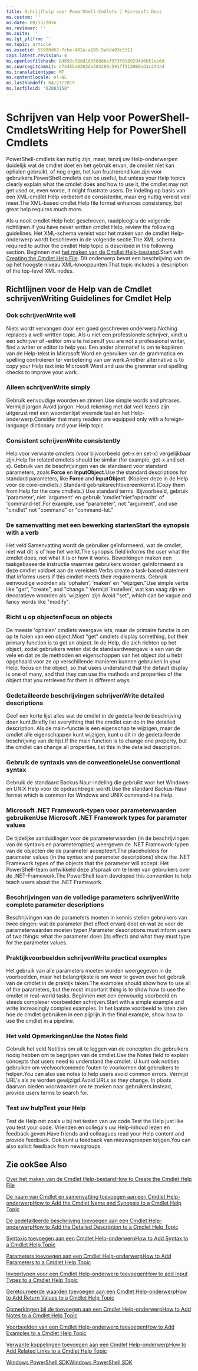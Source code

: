 ```yaml
---
title: Schrijfhulp voor PowerShell-Cmdlets | Microsoft Docs
ms.custom: ''
ms.date: 09/13/2016
ms.reviewer: ''
ms.suite: ''
ms.tgt_pltfrm: ''
ms.topic: article
ms.assetid: 55908d67-7cbe-482a-a105-5a6da93c5311
caps.latest.revision: 4
ms.openlocfilehash: 8d692cf88d1d356886ef973f0989294d6b51ee6d
ms.sourcegitcommit: e7445ba8203da304286c591ff513900ad1c244a4
ms.translationtype: MT
ms.contentlocale: nl-NL
ms.lasthandoff: 04/23/2019
ms.locfileid: "62083158"
---
```

# <a name="writing-help-for-powershell-cmdlets"></a><span data-ttu-id="8d5f6-102">Schrijven van Help voor PowerShell-Cmdlets</span><span class="sxs-lookup"><span data-stu-id="8d5f6-102">Writing Help for PowerShell Cmdlets</span></span>

<span data-ttu-id="8d5f6-103">PowerShell-cmdlets kan nuttig zijn, maar, tenzij uw Help-onderwerpen duidelijk wat de cmdlet doet en het gebruik ervan, de cmdlet niet kan ophalen gebruikt, of nog erger, het kan frustrerend kan zijn voor gebruikers.</span><span class="sxs-lookup"><span data-stu-id="8d5f6-103">PowerShell cmdlets can be useful, but unless your Help topics clearly explain what the cmdlet does and how to use it, the cmdlet may not get used or, even worse, it might frustrate users.</span></span>
<span data-ttu-id="8d5f6-104">De indeling op basis van een XML-cmdlet Help verbetert de consistentie, maar erg nuttig vereist veel meer.</span><span class="sxs-lookup"><span data-stu-id="8d5f6-104">The XML-based cmdlet Help file format enhances consistency, but great help requires much more.</span></span>

<span data-ttu-id="8d5f6-105">Als u nooit cmdlet Help hebt geschreven, raadpleegt u de volgende richtlijnen.</span><span class="sxs-lookup"><span data-stu-id="8d5f6-105">If you have never written cmdlet Help, review the following guidelines.</span></span>
<span data-ttu-id="8d5f6-106">Het XML-schema vereist voor het maken van de cmdlet Help-onderwerp wordt beschreven in de volgende sectie.</span><span class="sxs-lookup"><span data-stu-id="8d5f6-106">The XML schema required to author the cmdlet Help topic is described in the following section.</span></span>
<span data-ttu-id="8d5f6-107">Beginnen met [het maken van de Cmdlet Help-bestand](./how-to-create-the-cmdlet-help-file.md).</span><span class="sxs-lookup"><span data-stu-id="8d5f6-107">Start with [Creating the Cmdlet Help File](./how-to-create-the-cmdlet-help-file.md).</span></span>
<span data-ttu-id="8d5f6-108">Dit onderwerp bevat een beschrijving van de op het hoogste niveau XML-knooppunten.</span><span class="sxs-lookup"><span data-stu-id="8d5f6-108">That topic includes a description of the top-level XML nodes.</span></span>

## <a name="writing-guidelines-for-cmdlet-help"></a><span data-ttu-id="8d5f6-109">Richtlijnen voor de Help van de Cmdlet schrijven</span><span class="sxs-lookup"><span data-stu-id="8d5f6-109">Writing Guidelines for Cmdlet Help</span></span>

### <a name="write-well"></a><span data-ttu-id="8d5f6-110">Ook schrijven</span><span class="sxs-lookup"><span data-stu-id="8d5f6-110">Write well</span></span>
<span data-ttu-id="8d5f6-111">Niets wordt vervangen door een goed geschreven onderwerp.</span><span class="sxs-lookup"><span data-stu-id="8d5f6-111">Nothing replaces a well-written topic.</span></span>
<span data-ttu-id="8d5f6-112">Als u niet een professionele schrijver, vindt u een schrijver of -editor om u te helpen.</span><span class="sxs-lookup"><span data-stu-id="8d5f6-112">If you are not a professional writer, find a writer or editor to help you.</span></span>
<span data-ttu-id="8d5f6-113">Een ander alternatief is om te kopiëren van de Help-tekst in Microsoft Word en gebruiken van de grammatica en spelling controleren ter verbetering van uw werk.</span><span class="sxs-lookup"><span data-stu-id="8d5f6-113">Another alternative is to copy your Help text into Microsoft Word and use the grammar and spelling checks to improve your work.</span></span>

### <a name="write-simply"></a><span data-ttu-id="8d5f6-114">Alleen schrijven</span><span class="sxs-lookup"><span data-stu-id="8d5f6-114">Write simply</span></span>
<span data-ttu-id="8d5f6-115">Gebruik eenvoudige woorden en zinnen.</span><span class="sxs-lookup"><span data-stu-id="8d5f6-115">Use simple words and phrases.</span></span>
<span data-ttu-id="8d5f6-116">Vermijd jargon.</span><span class="sxs-lookup"><span data-stu-id="8d5f6-116">Avoid jargon.</span></span>
<span data-ttu-id="8d5f6-117">Houd rekening met dat veel lezers zijn uitgerust met een woordenlijst vreemde taal en het Help-onderwerp.</span><span class="sxs-lookup"><span data-stu-id="8d5f6-117">Consider that many readers are equipped only with a foreign-language dictionary and your Help topic.</span></span>

### <a name="write-consistently"></a><span data-ttu-id="8d5f6-118">Consistent schrijven</span><span class="sxs-lookup"><span data-stu-id="8d5f6-118">Write consistently</span></span>
<span data-ttu-id="8d5f6-119">Help voor verwante cmdlets (voor bijvoorbeeld get-x en set-x) vergelijkbaar zijn.</span><span class="sxs-lookup"><span data-stu-id="8d5f6-119">Help for related cmdlets should be similar (for example, get-x and set-x).</span></span>
<span data-ttu-id="8d5f6-120">Gebruik van de beschrijvingen van de standaard voor standard parameters, zoals **Force** en **InputObject**.</span><span class="sxs-lookup"><span data-stu-id="8d5f6-120">Use the standard descriptions for standard parameters, like **Force** and **InputObject**.</span></span>
<span data-ttu-id="8d5f6-121">(Kopieer deze in de Help voor de core-cmdlets.) Standard gebruiksrechtovereenkomst.</span><span class="sxs-lookup"><span data-stu-id="8d5f6-121">(Copy them from Help for the core cmdlets.) Use standard terms.</span></span>
<span data-ttu-id="8d5f6-122">Bijvoorbeeld, gebruik 'parameter', niet 'argument' en gebruik 'cmdlet"niet"opdracht' of 'command-let'.</span><span class="sxs-lookup"><span data-stu-id="8d5f6-122">For example, use "parameter", not "argument", and use "cmdlet" not "command" or "command-let."</span></span>

### <a name="start-the-synopsis-with-a-verb"></a><span data-ttu-id="8d5f6-123">De samenvatting met een bewerking starten</span><span class="sxs-lookup"><span data-stu-id="8d5f6-123">Start the synopsis with a verb</span></span>
<span data-ttu-id="8d5f6-124">Het veld Samenvatting wordt de gebruiker geïnformeerd, wat de cmdlet, niet wat dit is of hoe het werkt.</span><span class="sxs-lookup"><span data-stu-id="8d5f6-124">The synopsis field informs the user what the cmdlet does, not what it is or how it works.</span></span>
<span data-ttu-id="8d5f6-125">Bewerkingen maken een taakgebaseerde instructie waarmee gebruikers worden geïnformeerd als deze cmdlet voldoet aan de vereisten.</span><span class="sxs-lookup"><span data-stu-id="8d5f6-125">Verbs create a task-based statement that informs users if this cmdlet meets their requirements.</span></span>
<span data-ttu-id="8d5f6-126">Gebruik eenvoudige woorden als 'ophalen', 'maken' en "wijzigen."</span><span class="sxs-lookup"><span data-stu-id="8d5f6-126">Use simple verbs like "get", "create", and "change."</span></span>
<span data-ttu-id="8d5f6-127">Vermijd 'instellen', wat kan vaag zijn en decoratieve woorden als 'wijzigen' zijn.</span><span class="sxs-lookup"><span data-stu-id="8d5f6-127">Avoid "set", which can be vague and fancy words like "modify".</span></span>

### <a name="focus-on-objects"></a><span data-ttu-id="8d5f6-128">Richt u op objecten</span><span class="sxs-lookup"><span data-stu-id="8d5f6-128">Focus on objects</span></span>
<span data-ttu-id="8d5f6-129">De meeste 'ophalen' cmdlets weergave iets, maar de primaire functie is om op te halen van een object.</span><span class="sxs-lookup"><span data-stu-id="8d5f6-129">Most "get" cmdlets display something, but their primary function is to get an object.</span></span>
<span data-ttu-id="8d5f6-130">In de Help, die zich richten op het object, zodat gebruikers weten dat de standaardweergave is een van de vele en dat ze de methoden en eigenschappen van het object dat u hebt opgehaald voor ze op verschillende manieren kunnen gebruiken.</span><span class="sxs-lookup"><span data-stu-id="8d5f6-130">In your Help, focus on the object, so that users understand that the default display is one of many, and that they can use the methods and properties of the object that you retrieved for them in different ways.</span></span>

### <a name="write-detailed-descriptions"></a><span data-ttu-id="8d5f6-131">Gedetailleerde beschrijvingen schrijven</span><span class="sxs-lookup"><span data-stu-id="8d5f6-131">Write detailed descriptions</span></span>
<span data-ttu-id="8d5f6-132">Geef een korte lijst alles wat de cmdlet in de gedetailleerde beschrijving doen kunt.</span><span class="sxs-lookup"><span data-stu-id="8d5f6-132">Briefly list everything that the cmdlet can do in the detailed description.</span></span>
<span data-ttu-id="8d5f6-133">Als de main-functie is een eigenschap te wijzigen, maar de cmdlet alle eigenschappen kunt wijzigen, kunt u dit in de gedetailleerde beschrijving van de lijst.</span><span class="sxs-lookup"><span data-stu-id="8d5f6-133">If the main function is to change one property, but the cmdlet can change all properties, list this in the detailed description.</span></span>

### <a name="use-conventional-syntax"></a><span data-ttu-id="8d5f6-134">Gebruik de syntaxis van de conventionele</span><span class="sxs-lookup"><span data-stu-id="8d5f6-134">Use conventional syntax</span></span>
<span data-ttu-id="8d5f6-135">Gebruik de standaard Backus Naur-indeling die gebruikt voor het Windows- en UNIX Help voor de opdrachtregel wordt.</span><span class="sxs-lookup"><span data-stu-id="8d5f6-135">Use the standard Backus-Naur format which is common for Windows and UNIX command-line Help.</span></span>

### <a name="use-microsoft-net-framework-types-for-parameter-values"></a><span data-ttu-id="8d5f6-136">Microsoft .NET Framework-typen voor parameterwaarden gebruiken</span><span class="sxs-lookup"><span data-stu-id="8d5f6-136">Use Microsoft .NET Framework types for parameter values</span></span>
<span data-ttu-id="8d5f6-137">De tijdelijke aanduidingen voor de parameterwaarden (in de beschrijvingen van de syntaxis en parameteropties) weergeven de .NET Framework-typen van de objecten die de parameter accepteert.</span><span class="sxs-lookup"><span data-stu-id="8d5f6-137">The placeholders for parameter values (in the syntax and parameter descriptions) show the .NET Framework types of the objects that the parameter will accept.</span></span>
<span data-ttu-id="8d5f6-138">Het PowerShell-team ontwikkeld deze afspraak om te leren van gebruikers over de .NET-Framework.</span><span class="sxs-lookup"><span data-stu-id="8d5f6-138">The PowerShell team developed this convention to help teach users about the .NET Framework.</span></span>

### <a name="write-complete-parameter-descriptions"></a><span data-ttu-id="8d5f6-139">Beschrijvingen van de volledige parameters schrijven</span><span class="sxs-lookup"><span data-stu-id="8d5f6-139">Write complete parameter descriptions</span></span>
<span data-ttu-id="8d5f6-140">Beschrijvingen van de parameters moeten in kennis stellen gebruikers van twee dingen: wat de parameter (het effect ervan) doet en wat ze voor de parameterwaarden moeten typen.</span><span class="sxs-lookup"><span data-stu-id="8d5f6-140">Parameter descriptions must inform users of two things: what the parameter does (its effect) and what they must type for the parameter values.</span></span>

### <a name="write-practical-examples"></a><span data-ttu-id="8d5f6-141">Praktijkvoorbeelden schrijven</span><span class="sxs-lookup"><span data-stu-id="8d5f6-141">Write practical examples</span></span>
<span data-ttu-id="8d5f6-142">Het gebruik van alle parameters moeten worden weergegeven in de voorbeelden, maar het belangrijkste is om weer te geven over het gebruik van de cmdlet in de praktijk taken.</span><span class="sxs-lookup"><span data-stu-id="8d5f6-142">The examples should show how to use all of the parameters, but the most important thing is to show how to use the cmdlet in real-world tasks.</span></span>
<span data-ttu-id="8d5f6-143">Beginnen met een eenvoudig voorbeeld en steeds complexer voorbeelden schrijven.</span><span class="sxs-lookup"><span data-stu-id="8d5f6-143">Start with a simple example and write increasingly complex examples.</span></span>
<span data-ttu-id="8d5f6-144">In het laatste voorbeeld te laten zien hoe de cmdlet gebruiken in een pijplijn.</span><span class="sxs-lookup"><span data-stu-id="8d5f6-144">In the final example, show how to use the cmdlet in a pipeline.</span></span>

### <a name="use-the-notes-field"></a><span data-ttu-id="8d5f6-145">Het veld Opmerkingen</span><span class="sxs-lookup"><span data-stu-id="8d5f6-145">Use the Notes field</span></span>
<span data-ttu-id="8d5f6-146">Gebruik het veld Notities om uit te leggen van de concepten die gebruikers nodig hebben om te begrijpen van de cmdlet.</span><span class="sxs-lookup"><span data-stu-id="8d5f6-146">Use the Notes field to explain concepts that users need to understand the cmdlet.</span></span>
<span data-ttu-id="8d5f6-147">U kunt ook notities gebruiken om veelvoorkomende fouten te voorkomen dat gebruikers te helpen.</span><span class="sxs-lookup"><span data-stu-id="8d5f6-147">You can also use notes to help users avoid common errors.</span></span>
<span data-ttu-id="8d5f6-148">Vermijd URL's als ze worden gewijzigd.</span><span class="sxs-lookup"><span data-stu-id="8d5f6-148">Avoid URLs as they change.</span></span>
<span data-ttu-id="8d5f6-149">In plaats daarvan bieden voorwaarden om te zoeken naar gebruikers.</span><span class="sxs-lookup"><span data-stu-id="8d5f6-149">Instead, provide users terms to search for.</span></span>

### <a name="test-your-help"></a><span data-ttu-id="8d5f6-150">Test uw hulp</span><span class="sxs-lookup"><span data-stu-id="8d5f6-150">Test your Help</span></span>
<span data-ttu-id="8d5f6-151">Test de Help net zoals u bij het testen van uw code.</span><span class="sxs-lookup"><span data-stu-id="8d5f6-151">Test the Help just like you test your code.</span></span>
<span data-ttu-id="8d5f6-152">Vrienden en collega's uw Help-inhoud lezen en feedback geven.</span><span class="sxs-lookup"><span data-stu-id="8d5f6-152">Have friends and colleagues read your Help content and provide feedback.</span></span>
<span data-ttu-id="8d5f6-153">Ook kunt u feedback van nieuwsgroepen krijgen.</span><span class="sxs-lookup"><span data-stu-id="8d5f6-153">You can also solicit feedback from newsgroups.</span></span>

## <a name="see-also"></a><span data-ttu-id="8d5f6-154">Zie ook</span><span class="sxs-lookup"><span data-stu-id="8d5f6-154">See Also</span></span>

 [<span data-ttu-id="8d5f6-155">Over het maken van de Cmdlet Help-bestand</span><span class="sxs-lookup"><span data-stu-id="8d5f6-155">How to Create the Cmdlet Help File</span></span>](./how-to-create-the-cmdlet-help-file.md)

 [<span data-ttu-id="8d5f6-156">De naam van Cmdlet en samenvatting toevoegen aan een Cmdlet Help-onderwerp</span><span class="sxs-lookup"><span data-stu-id="8d5f6-156">How to Add the Cmdlet Name and Synopsis to a Cmdlet Help Topic</span></span>](./how-to-add-the-cmdlet-name-and-synopsis-to-a-cmdlet-help-topic.md)

 [<span data-ttu-id="8d5f6-157">De gedetailleerde beschrijving toevoegen aan een Cmdlet Help-onderwerp</span><span class="sxs-lookup"><span data-stu-id="8d5f6-157">How to Add the Detailed Description to a Cmdlet Help Topic</span></span>](./how-to-add-a-cmdlet-description.md)

 [<span data-ttu-id="8d5f6-158">Syntaxis toevoegen aan een Cmdlet Help-onderwerp</span><span class="sxs-lookup"><span data-stu-id="8d5f6-158">How to Add Syntax to a Cmdlet Help Topic</span></span>](./how-to-add-syntax-to-a-cmdlet-help-topic.md)

 [<span data-ttu-id="8d5f6-159">Parameters toevoegen aan een Cmdlet Help-onderwerp</span><span class="sxs-lookup"><span data-stu-id="8d5f6-159">How to Add Parameters to a Cmdlet Help Topic</span></span>](./how-to-add-parameter-information.md)

 [<span data-ttu-id="8d5f6-160">Invoertypen voor een Cmdlet Help-onderwerp toevoegen</span><span class="sxs-lookup"><span data-stu-id="8d5f6-160">How to add Input Types to a Cmdlet Help Topic</span></span>](./how-to-add-input-types-to-a-cmdlet-help-topic.md)

 [<span data-ttu-id="8d5f6-161">Geretourneerde waarden toevoegen aan een Cmdlet Help-onderwerp</span><span class="sxs-lookup"><span data-stu-id="8d5f6-161">How to Add Return Values to a Cmdlet Help Topic</span></span>](./how-to-add-return-values-to-a-cmdlet-help-topic.md)

 [<span data-ttu-id="8d5f6-162">Opmerkingen bij de toevoegen aan een Cmdlet Help-onderwerp</span><span class="sxs-lookup"><span data-stu-id="8d5f6-162">How to Add Notes to a Cmdlet Help Topic</span></span>](./how-to-add-notes-to-a-cmdlet-help-topic.md)

 [<span data-ttu-id="8d5f6-163">Voorbeelden van een Cmdlet Help-onderwerp toevoegen</span><span class="sxs-lookup"><span data-stu-id="8d5f6-163">How to Add Examples to a Cmdlet Help Topic</span></span>](./how-to-add-examples-to-a-cmdlet-help-topic.md)

 [<span data-ttu-id="8d5f6-164">Verwante koppelingen toevoegen aan een Cmdlet Help-onderwerp</span><span class="sxs-lookup"><span data-stu-id="8d5f6-164">How to Add Related Links to a Cmdlet Help Topic</span></span>](./how-to-add-related-links-to-a-cmdlet-help-topic.md)

 [<span data-ttu-id="8d5f6-165">Windows PowerShell SDK</span><span class="sxs-lookup"><span data-stu-id="8d5f6-165">Windows PowerShell SDK</span></span>](../windows-powershell-reference.md)